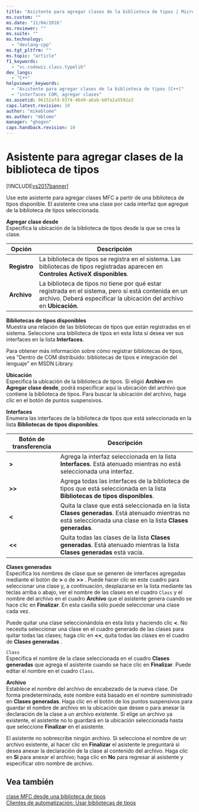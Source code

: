 ```yaml
---
title: "Asistente para agregar clases de la biblioteca de tipos | Microsoft Docs"
ms.custom: ""
ms.date: "11/04/2016"
ms.reviewer: ""
ms.suite: ""
ms.technology: 
  - "devlang-cpp"
ms.tgt_pltfrm: ""
ms.topic: "article"
f1_keywords: 
  - "vc.codewiz.class.typelib"
dev_langs: 
  - "C++"
helpviewer_keywords: 
  - "Asistente para agregar clases de la biblioteca de tipos [C++]"
  - "interfaces COM, agregar clases"
ms.assetid: 96152afd-9374-4649-a6ab-b0fa2a5592a3
caps.latest.revision: 10
author: "mikeblome"
ms.author: "mblome"
manager: "ghogen"
caps.handback.revision: 10
---
```

# Asistente para agregar clases de la biblioteca de tipos
[!INCLUDE[vs2017banner](../../assembler/inline/includes/vs2017banner.md)]

Use este asistente para agregar clases MFC a partir de una biblioteca de tipos disponible.  El asistente crea una clase por cada interfaz que agregue de la biblioteca de tipos seleccionada.  
  
 **Agregar clase desde**  
 Especifica la ubicación de la biblioteca de tipos desde la que se crea la clase.  
  
|Opción|Descripción|  
|------------|-----------------|  
|**Registro**|La biblioteca de tipos se registra en el sistema.  Las bibliotecas de tipos registradas aparecen en **Controles ActiveX disponibles**.|  
|**Archivo**|La biblioteca de tipos no tiene por qué estar registrada en el sistema, pero sí está contenida en un archivo.  Deberá especificar la ubicación del archivo en **Ubicación**.|  
  
 **Bibliotecas de tipos disponibles**  
 Muestra una relación de las bibliotecas de tipos que están registradas en el sistema.  Seleccione una biblioteca de tipos en esta lista si desea ver sus interfaces en la lista **Interfaces**.  
  
 Para obtener más información sobre cómo registrar bibliotecas de tipos, vea "Dentro de COM distribuido: bibliotecas de tipos e integración del lenguaje" en MSDN Library.  
  
 **Ubicación**  
 Especifica la ubicación de la biblioteca de tipos.  Si eligió **Archivo** en **Agregar clase desde**, podrá especificar aquí la ubicación del archivo que contiene la biblioteca de tipos.  Para buscar la ubicación del archivo, haga clic en el botón de puntos suspensivos.  
  
 **Interfaces**  
 Enumera las interfaces de la biblioteca de tipos que está seleccionada en la lista **Bibliotecas de tipos disponibles**.  
  
|Botón de transferencia|Descripción|  
|----------------------------|-----------------|  
|**\>**|Agrega la interfaz seleccionada en la lista **Interfaces**.  Está atenuado mientras no está seleccionada una interfaz.|  
|**\>\>**|Agrega todas las interfaces de la biblioteca de tipos que está seleccionada en la lista **Bibliotecas de tipos disponibles**.|  
|**\<**|Quita la clase que está seleccionada en la lista **Clases generadas**.  Está atenuado mientras no está seleccionada una clase en la lista **Clases generadas**.|  
|**\<\<**|Quita todas las clases de la lista **Clases generadas**.  Está atenuado mientras la lista **Clases generadas** está vacía.|  
  
 **Clases generadas**  
 Especifica los nombres de clase que se generen de interfaces agregadas mediante el botón de **\>** o de **\>\>** .  Puede hacer clic en este cuadro para seleccionar una clase y, a continuación, desplazarse en la lista mediante las teclas arriba o abajo, ver el nombre de las clases en el cuadro `Class` y el nombre del archivo en el cuadro **Archivo** que el asistente genera cuando se hace clic en **Finalizar**.  En esta casilla sólo puede seleccionar una clase cada vez.  
  
 Puede quitar una clase seleccionándola en esta lista y haciendo clic **\<**.  No necesita seleccionar una clase en el cuadro generado de las clases para quitar todas las clases; haga clic en **\<\<**, quita todas las clases en el cuadro de **Clases generadas** .  
  
 `Class`  
 Especifica el nombre de la clase seleccionada en el cuadro **Clases generadas** que agrega el asistente cuando se hace clic en **Finalizar**.  Puede editar el nombre en el cuadro `Class`.  
  
 **Archivo**  
 Establece el nombre del archivo de encabezado de la nueva clase.  De forma predeterminada, este nombre está basado en el nombre suministrado en **Clases generadas**.  Haga clic en el botón de los puntos suspensivos para guardar el nombre de archivo en la ubicación que desee o para anexar la declaración de la clase a un archivo existente.  Si elige un archivo ya existente, el asistente no lo guardará en la ubicación seleccionada hasta que seleccione **Finalizar** en el asistente.  
  
 El asistente no sobrescribe ningún archivo.  Si selecciona el nombre de un archivo existente, al hacer clic en **Finalizar** el asistente le preguntará si desea anexar la declaración de la clase al contenido del archivo.  Haga clic en **Sí** para anexar el archivo; haga clic en **No** para regresar al asistente y especificar otro nombre de archivo.  
  
## Vea también  
 [clase MFC desde una biblioteca de tipos](../../mfc/reference/adding-an-mfc-class-from-a-type-library.md)   
 [Clientes de automatización: Usar bibliotecas de tipos](../../mfc/automation-clients-using-type-libraries.md)